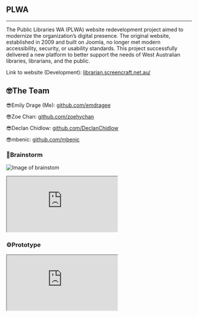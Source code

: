 
<title>Pet Project</title>
<meta property="og:title" content="Item 1"/>
<meta name="description" content="Longer description that will appear on Google and the likes. " />
<meta property="og:description" content="Short description tagline for embeds." />

</head>

<section id="" class="content">


## PLWA

---


The Public Libraries WA (PLWA) website redevelopment project aimed to modernize the organization’s digital presence. The original website, established in 2009 and built on Joomla, no longer met modern accessibility, security, or usability standards. This project successfully delivered a new platform to better support the needs of West Australian libraries, librarians, and the public.

Link to website (Development): [librarian.screencraft.net.au/](https://librarian.screencraft.net.au/)

<section id="" class="content">


## 🤓The Team

😎Emily Drage (Me): [github.com/emdragee](https://github.com/emdragee)

😎Zoe Chan: [github.com/zoehychan](https://github.com/zoehychan)

😎Declan Chidlow: [github.com/DeclanChidlow](https://github.com/DeclanChidlow)

😎mbenic: [github.com/mbenic](https://github.com/mbenic)


</section>
<section id="" class="content">


### 🧠Brainstorm

![Image of brainstom](/assets/Brainstorm.png)

<div class="iframe-container">
    <iframe class="responsive-iframe" src="https://embed.figma.com/design/dDF9Ksbolullb02bxSzG4J/Brainstorm?node-id=0-1&embed-host=share" allowfullscreen></iframe>
<div>
</section>
<section id="" class="content">


### ⚙️Prototype


<div class="iframe-container">
    <iframe class="responsive-iframe" src="https://embed.figma.com/design/imLb55aU6ouDdiKkhm018F/Website?node-id=118-275&embed-host=share" allowfullscreen></iframe>
<div>
</section>
</section>